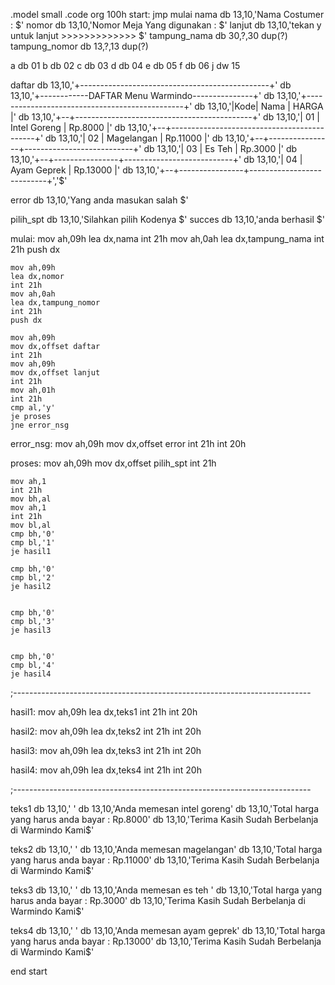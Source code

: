 .model small
.code
org 100h
start:
    jmp mulai
nama        db 13,10,'Nama Costumer : $'
nomor       db 13,10,'Nomor Meja Yang digunakan : $'
lanjut      db 13,10,'tekan y untuk lanjut >>>>>>>>>>>>> $'
tampung_nama        db 30,?,30 dup(?)
tampung_nomor       db 13,?,13 dup(?)

a db 01
b db 02
c db 03
d db 04
e db 05
f db 06
j dw 15

daftar  db 13,10,'+-----------------------------------------------+'
        db 13,10,'+------------DAFTAR Menu Warmindo---------------+'
        db 13,10,'+-----------------------------------------------+'
        db 13,10,'|Kode|    Nama         |        HARGA           |'
        db 13,10,'+--+--------------------------------------------+'
        db 13,10,'| 01 |  Intel Goreng   |      Rp.8000           |'
        db 13,10,'+--+--------------------------------------------+'
        db 13,10,'| 02 |  Magelangan     |      Rp.11000          |'
        db 13,10,'+--+----------------+---------------------------+'
        db 13,10,'| 03 |  Es Teh         |      Rp.3000           |'
        db 13,10,'+--+----------------+---------------------------+'
        db 13,10,'| 04 |  Ayam Geprek    |      Rp.13000          |'
        db 13,10,'+--+----------------+---------------------------+','$'




error       db 13,10,'Yang anda masukan salah $'

pilih_spt   db 13,10,'Silahkan pilih Kodenya $'
succes      db 13,10,'anda berhasil $'

mulai:
    mov ah,09h
    lea dx,nama
    int 21h
    mov ah,0ah
    lea dx,tampung_nama
    int 21h
    push dx

    mov ah,09h
    lea dx,nomor
    int 21h
    mov ah,0ah
    lea dx,tampung_nomor
    int 21h
    push dx

    mov ah,09h
    mov dx,offset daftar
    int 21h
    mov ah,09h
    mov dx,offset lanjut
    int 21h
    mov ah,01h
    int 21h
    cmp al,'y'
    je proses
    jne error_nsg

error_nsg:
    mov ah,09h
    mov dx,offset error
    int 21h
    int 20h

proses:
    mov ah,09h
    mov dx,offset pilih_spt
    int 21h

    mov ah,1
    int 21h
    mov bh,al
    mov ah,1
    int 21h
    mov bl,al
    cmp bh,'0'
    cmp bl,'1'
    je hasil1

    cmp bh,'0'
    cmp bl,'2'
    je hasil2


    cmp bh,'0'
    cmp bl,'3'
    je hasil3


    cmp bh,'0'
    cmp bl,'4'
    je hasil4


;--------------------------------------------------------------------------

hasil1:
    mov ah,09h
    lea dx,teks1
    int 21h
    int 20h

hasil2:
    mov ah,09h
    lea dx,teks2
    int 21h
    int 20h

hasil3:
    mov ah,09h
    lea dx,teks3
    int 21h
    int 20h

hasil4:
    mov ah,09h
    lea dx,teks4
    int 21h
    int 20h

;--------------------------------------------------------------------------

teks1       db 13,10,'                                       '
        db 13,10,'Anda memesan intel goreng'
        db 13,10,'Total harga yang harus anda bayar : Rp.8000'
        db 13,10,'Terima Kasih Sudah Berbelanja di Warmindo Kami$'

teks2       db 13,10,'                                       '
        db 13,10,'Anda memesan magelangan'
        db 13,10,'Total harga yang harus anda bayar : Rp.11000'
        db 13,10,'Terima Kasih Sudah Berbelanja di Warmindo Kami$' 

teks3       db 13,10,'                                       '
        db 13,10,'Anda memesan es teh '
        db 13,10,'Total harga yang harus anda bayar : Rp.3000'
        db 13,10,'Terima Kasih Sudah Berbelanja di Warmindo Kami$' 

teks4       db 13,10,'                                       '
        db 13,10,'Anda memesan ayam geprek'
        db 13,10,'Total harga yang harus anda bayar : Rp.13000'
        db 13,10,'Terima Kasih Sudah Berbelanja di Warmindo Kami$' 

end start
